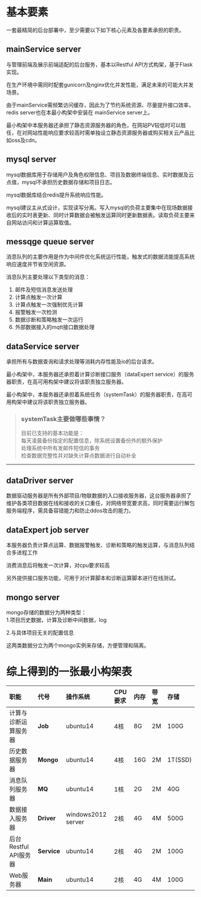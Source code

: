 # 基本要素

一套最精简的后台部署中，至少需要以下如下核心元素及各要素承担的职责。

## mainService server

与管理前端及展示前端适配的后台服务，基本以Restful API方式构架，基于Flask实现。

在生产环境中需同时配套gunicorn及nginx优化并发性能，满足未来的可能大并发场景。

由于mainService需频繁访问缓存，因此为了节约系统资源、尽量提升接口效率，redis server也在本最小构架中安装在 mainService server上。

最小构架中本服务器还承担了静态资源服务器的角色，在网站PV较低时可以胜任，在对网站性能响应要求较高时需单独设立静态资源服务器或购买相关云产品比如oss及cdn。

## mysql server

mysql数据库用于存储用户及角色权限信息、项目及数据终端信息、实时数据及云点值，mysql不承担历史数据存储和项目日志。

mysql数据库结合redis提升系统响应性能。

mysql建议主从式设计，实现读写分离。写入mysql的负荷主要集中在现场数据接收后的实时表更新、同时计算数据会被触发运算同时更新数据表。读取负荷主要来自网站访问和计算运算取值。

## messqge queue server

消息队列的主要作用是作为中间件优化系统运行性能，触发式的数据流能提高系统响应速度并节省空闲资源。

消息队列主要处理以下类型的消息：  
1. 邮件及短信消息发送处理  
2. 计算点触发一次计算  
3. 计算点触发一次强制优先计算  
4. 报警触发一次检测  
5. 数据诊断和策略触发一次运行  
6. 外部数据接入的mqtt接口数据处理

## dataService server

承担所有与数据查询和请求处理等消耗内存性能及io的后台请求。

最小构架中，本服务器还承担着计算诊断接口服务（dataExpert service）的服务器职责，在高可用构架中建议将该职责独立服务器。

最小构架中，本服务器还承担着系统任务（systemTask）的服务器职责，在高可用构架中建议将该职责独立服务器。

> ### systemTask主要做哪些事情？
>
> 目前已支持的基本功能是：  
> 每天凌晨备份指定的配置信息，除系统设置备份外的额外保护  
> 处理系统中所有发邮件短信的事务  
> 检查数据完整性并对缺失计算点数据进行自动补全

---

## dataDriver server

数据驱动服务器是所有外部项目/物联数据的入口接收服务器，这台服务器承担了维护各类项目数据在线和接收的关口重任，对网络带宽要求高，同时需要运行解包服务端程序，需具备容错能力和防止ddos攻击的能力。

## dataExpert job server

本服务器负责计算点运算、数据报警触发、诊断和策略的触发运算，与消息队列结合多进程工作

消费消息后将触发一次计算，对cpu要求较高

另外提供接口服务功能，可用于对计算脚本和诊断运算脚本进行在线测试。

## mongo server

mongo存储的数据分为两种类型：  
1.项目历史数据，计算及诊断中间数据，log

2.与具体项目无关的配置信息

这两类数据分立为两个mongo实例来存储，方便管理和隔离。

# 综上得到的一张最小构架表

| 职能 | **代号** | 操作系统 | CPU要求 | 内存 | 带宽 | 存储 |
| :--- | :--- | :--- | :--- | :--- | :--- | :--- |
| 计算与诊断运算服务器 | **Job** | ubuntu14 | 4核 | 8G | 2M | 100G |
| 历史数据服务器 | **Mongo** | ubuntu14 | 4核 | 16G | 2M | 1T\(SSD\) |
| 消息队列服务器 | **MQ** | ubuntu14 | 1核 | 2G | 2M | 40G |
| 数据接入服务器 | **Driver** | windows2012 server | 2核 | 4G | 4M | 500G |
| 后台Restful API服务器 | **Service** | ubuntu14 | 2核 | 4G | 2M | 100G |
| Web服务器 | **Main** | ubuntu14 | 2核 | 4G | 4M | 100G |



